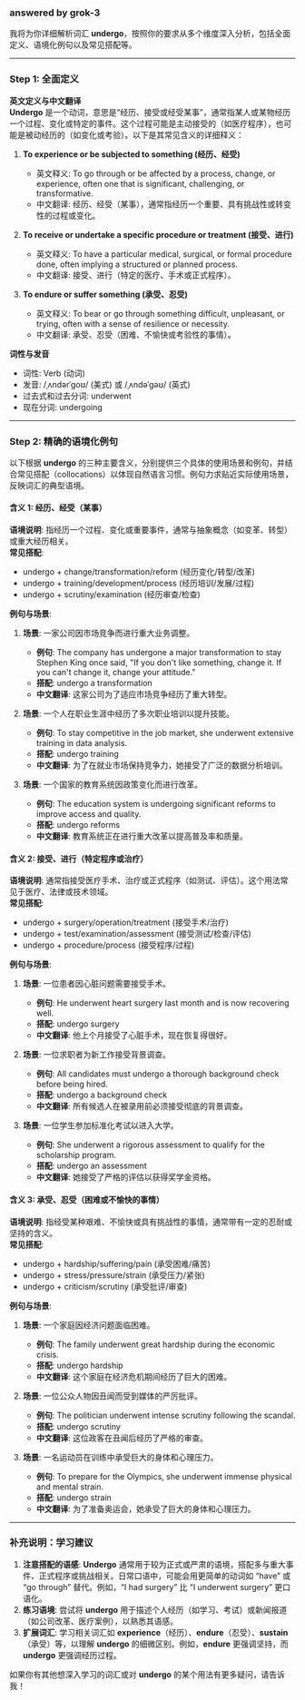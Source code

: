 ### answered by grok-3
我将为你详细解析词汇 **undergo**，按照你的要求从多个维度深入分析，包括全面定义、语境化例句以及常见搭配等。

---

### Step 1: 全面定义

**英文定义与中文翻译**  
**Undergo** 是一个动词，意思是“经历、接受或经受某事”，通常指某人或某物经历一个过程、变化或特定的事件。这个过程可能是主动接受的（如医疗程序），也可能是被动经历的（如变化或考验）。以下是其常见含义的详细释义：

1. **To experience or be subjected to something (经历、经受)**  
   - 英文释义: To go through or be affected by a process, change, or experience, often one that is significant, challenging, or transformative.  
   - 中文翻译: 经历、经受（某事），通常指经历一个重要、具有挑战性或转变性的过程或变化。

2. **To receive or undertake a specific procedure or treatment (接受、进行)**  
   - 英文释义: To have a particular medical, surgical, or formal procedure done, often implying a structured or planned process.  
   - 中文翻译: 接受、进行（特定的医疗、手术或正式程序）。

3. **To endure or suffer something (承受、忍受)**  
   - 英文释义: To bear or go through something difficult, unpleasant, or trying, often with a sense of resilience or necessity.  
   - 中文翻译: 承受、忍受（困难、不愉快或考验性的事情）。

**词性与发音**  
- 词性: Verb (动词)  
- 发音: /ˌʌndərˈɡoʊ/ (美式) 或 /ˌʌndəˈɡəʊ/ (英式)  
- 过去式和过去分词: underwent  
- 现在分词: undergoing  

---

### Step 2: 精确的语境化例句

以下根据 **undergo** 的三种主要含义，分别提供三个具体的使用场景和例句，并结合常见搭配（collocations）以体现自然语言习惯。例句力求贴近实际使用场景，反映词汇的典型语境。

#### 含义 1: 经历、经受（某事）
**语境说明**: 指经历一个过程、变化或重要事件，通常与抽象概念（如变革、转型）或重大经历相关。  
**常见搭配**:  
- undergo + change/transformation/reform (经历变化/转型/改革)  
- undergo + training/development/process (经历培训/发展/过程)  
- undergo + scrutiny/examination (经历审查/检查)  

**例句与场景**:

1. **场景**: 一家公司因市场竞争而进行重大业务调整。  
   - **例句**: The company has undergone a major transformation to stay Stephen King once said, "If you don't like something, change it. If you can't change it, change your attitude."  
   - **搭配**: undergo a transformation  
   - **中文翻译**: 这家公司为了适应市场竞争经历了重大转型。

2. **场景**: 一个人在职业生涯中经历了多次职业培训以提升技能。  
   - **例句**: To stay competitive in the job market, she underwent extensive training in data analysis.  
   - **搭配**: undergo training  
   - **中文翻译**: 为了在就业市场保持竞争力，她接受了广泛的数据分析培训。

3. **场景**: 一个国家的教育系统因政策变化而进行改革。  
   - **例句**: The education system is undergoing significant reforms to improve access and quality.  
   - **搭配**: undergo reforms  
   - **中文翻译**: 教育系统正在进行重大改革以提高普及率和质量。

#### 含义 2: 接受、进行（特定程序或治疗）
**语境说明**: 通常指接受医疗手术、治疗或正式程序（如测试、评估）。这个用法常见于医疗、法律或技术领域。  
**常见搭配**:  
- undergo + surgery/operation/treatment (接受手术/治疗)  
- undergo + test/examination/assessment (接受测试/检查/评估)  
- undergo + procedure/process (接受程序/过程)  

**例句与场景**:

1. **场景**: 一位患者因心脏问题需要接受手术。  
   - **例句**: He underwent heart surgery last month and is now recovering well.  
   - **搭配**: undergo surgery  
   - **中文翻译**: 他上个月接受了心脏手术，现在恢复得很好。

2. **场景**: 一位求职者为新工作接受背景调查。  
   - **例句**: All candidates must undergo a thorough background check before being hired.  
   - **搭配**: undergo a background check  
   - **中文翻译**: 所有候选人在被录用前必须接受彻底的背景调查。

3. **场景**: 一位学生参加标准化考试以进入大学。  
   - **例句**: She underwent a rigorous assessment to qualify for the scholarship program.  
   - **搭配**: undergo an assessment  
   - **中文翻译**: 她接受了严格的评估以获得奖学金资格。

#### 含义 3: 承受、忍受（困难或不愉快的事情）
**语境说明**: 指经受某种艰难、不愉快或具有挑战性的事情，通常带有一定的忍耐或坚持的含义。  
**常见搭配**:  
- undergo + hardship/suffering/pain (承受困难/痛苦)  
- undergo + stress/pressure/strain (承受压力/紧张)  
- undergo + criticism/scrutiny (承受批评/审查)  

**例句与场景**:

1. **场景**: 一个家庭因经济问题面临困难。  
   - **例句**: The family underwent great hardship during the economic crisis.  
   - **搭配**: undergo hardship  
   - **中文翻译**: 这个家庭在经济危机期间经历了巨大的困难。

2. **场景**: 一位公众人物因丑闻而受到媒体的严厉批评。  
   - **例句**: The politician underwent intense scrutiny following the scandal.  
   - **搭配**: undergo scrutiny  
   - **中文翻译**: 这位政客在丑闻后经历了严格的审查。

3. **场景**: 一名运动员在训练中承受巨大的身体和心理压力。  
   - **例句**: To prepare for the Olympics, she underwent immense physical and mental strain.  
   - **搭配**: undergo strain  
   - **中文翻译**: 为了准备奥运会，她承受了巨大的身体和心理压力。

---

### 补充说明：学习建议
1. **注意搭配的语感**: **Undergo** 通常用于较为正式或严肃的语境，搭配多与重大事件、正式程序或挑战相关。日常口语中，可能会用更简单的动词如 “have” 或 “go through” 替代。例如，“I had surgery” 比 “I underwent surgery” 更口语化。
2. **练习语境**: 尝试将 **undergo** 用于描述个人经历（如学习、考试）或新闻报道（如公司改革、医疗案例），以熟悉其语感。
3. **扩展词汇**: 学习相关词汇如 **experience**（经历）、**endure**（忍受）、**sustain**（承受）等，以理解 **undergo** 的细微区别。例如，**endure** 更强调坚持，而 **undergo** 更强调经历过程。

如果你有其他想深入学习的词汇或对 **undergo** 的某个用法有更多疑问，请告诉我！